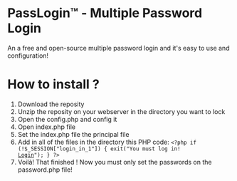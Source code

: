 # PassLogin™ - Multiple Password Login
An a free and open-source multiple password login and it's easy to use and configuration!

# How to install ?
1. Download the reposity
2. Unzip the reposity on your webserver in the directory you want to lock
3. Open the config.php and config it
4. Open index.php file
5. Set the index.php file the principal file
6. Add in all of the files in the directory this PHP code:
   <code>&lt;?php if (!$_SESSION["login_in_1"]) { exit("You must log in! <a href=index.php>Login</a>"); } ?&gt;</code>
7. Voilà! That finished ! Now you must only set the passwords on the password.php file! 
